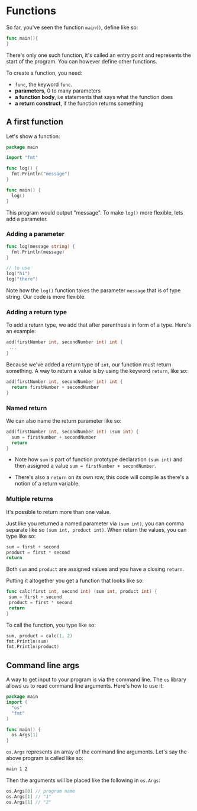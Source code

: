 # Functions

So far, you've seen the function `main()`, define like so:

```go
func main(){
}
```

There's only one such function, it's called an entry point and represents the start of the program. You can however define other functions.

To create a function, you need:

- `func`, the keyword `func`.
- **parameters**, 0 to many parameters
- **a function body**, i.e statements that says what the function does
- **a return construct**, if the function returns something

## A first function

Let's show a function:

```go
package main

import "fmt"

func log() {
  fmt.Println("message")
}

func main() {
  log()
}
```

This program would output "message". To make `log()` more flexible, lets add a parameter.

### Adding a parameter

```go
func log(message string) {
  fmt.Println(message)
}

// to use
log("hi")
log("there")
```

Note how the `log()` function takes the parameter `message` that is of type string. Our code is more flexible.

### Adding a return type

To add a return type, we add that after parenthesis in form of a type. Here's an example:

```go
add(firstNumber int, secondNumber int) int {
 ...
}
```

Because we've added a return type of `int`, our function must return something. A way to return a value is by using the keyword `return`, like so:

```go
add(firstNumber int, secondNumber int) int {
  return firstNumber + secondNumber 
}
```

### Named return

We can also name the return parameter like so:

```go
add(firstNumber int, secondNumber int) (sum int) {
  sum = firstNumber + secondNumber 
  return
}
```

- Note how `sum` is part of function prototype declaration `(sum int)` and then assigned a value `sum = firstNumber + secondNumber`.

- There's also a `return` on its own row, this code will compile as there's a notion of a return variable.

### Multiple returns

It's possible to return more than one value.

Just like you returned a named parameter via `(sum int)`, you can comma separate like so `(sum int, product int)`. When return the values, you can type like so:

```go
sum = first + second
product = first * second
return
```

Both `sum` and `product` are assigned values and you have a closing `return`. 

Putting it altogether you get a function that looks like so:

```go
func calc(first int, second int) (sum int, product int) {
 sum = first + second
 product = first * second
 return
}
```

To call the function, you type like so:

```go
sum, product = calc(1, 2)
fmt.Println(sum)
fmt.Println(product)
```

## Command line args

A way to get input to your program is via the command line. The `os` library allows us to read command line arguments. Here's how to use it:

```go
package main
import (
  "os"
  "fmt"
)

func main() {
  os.Args[1] 
}
```

`os.Args` represents an array of the command line arguments. Let's say the above program is called like so:

```bash
main 1 2
```

Then the arguments will be placed like the following in `os.Args`:

```go
os.Args[0] // program name
os.Args[1] // "1"
os.Args[1] // "2"
```
